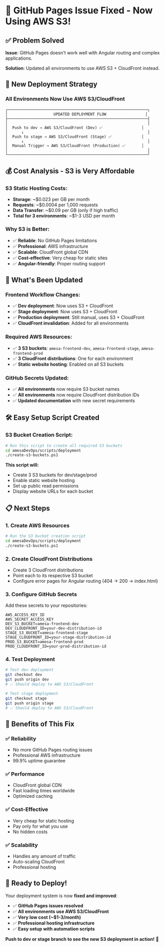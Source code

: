# 🔧 **GitHub Pages Issue Fixed - Now Using AWS S3!**

## ✅ **Problem Solved**

**Issue**: GitHub Pages doesn't work well with Angular routing and complex applications.

**Solution**: Updated all environments to use AWS S3 + CloudFront instead.

## 🚀 **New Deployment Strategy**

### **All Environments Now Use AWS S3/CloudFront**

```
┌─────────────────────────────────────────────────────────────┐
│                    UPDATED DEPLOYMENT FLOW                 │
├─────────────────────────────────────────────────────────────┤
│                                                             │
│  Push to dev → AWS S3/CloudFront (Dev) ✅                 │
│      ↓                                                      │
│  Push to stage → AWS S3/CloudFront (Stage) ✅             │
│      ↓                                                      │
│  Manual Trigger → AWS S3/CloudFront (Production) ✅       │
│                                                             │
└─────────────────────────────────────────────────────────────┘
```

## 💰 **Cost Analysis - S3 is Very Affordable**

### **S3 Static Hosting Costs:**
- **Storage**: ~$0.023 per GB per month
- **Requests**: ~$0.0004 per 1,000 requests  
- **Data Transfer**: ~$0.09 per GB (only if high traffic)
- **Total for 3 environments**: ~$1-3 USD per month

### **Why S3 is Better:**
- ✅ **Reliable**: No GitHub Pages limitations
- ✅ **Professional**: AWS infrastructure
- ✅ **Scalable**: CloudFront global CDN
- ✅ **Cost-effective**: Very cheap for static sites
- ✅ **Angular-friendly**: Proper routing support

## 🔧 **What's Been Updated**

### **Frontend Workflow Changes:**
- ✅ **Dev deployment**: Now uses S3 + CloudFront
- ✅ **Stage deployment**: Now uses S3 + CloudFront  
- ✅ **Production deployment**: Still manual, uses S3 + CloudFront
- ✅ **CloudFront invalidation**: Added for all environments

### **Required AWS Resources:**
- ✅ **3 S3 buckets**: `amesa-frontend-dev`, `amesa-frontend-stage`, `amesa-frontend-prod`
- ✅ **3 CloudFront distributions**: One for each environment
- ✅ **Static website hosting**: Enabled on all S3 buckets

### **GitHub Secrets Updated:**
- ✅ **All environments** now require S3 bucket names
- ✅ **All environments** now require CloudFront distribution IDs
- ✅ **Updated documentation** with new secret requirements

## 🛠️ **Easy Setup Script Created**

### **S3 Bucket Creation Script:**
```bash
# Run this script to create all required S3 buckets
cd amesaDevOps/scripts/deployment
./create-s3-buckets.ps1
```

**This script will:**
- Create 3 S3 buckets for dev/stage/prod
- Enable static website hosting
- Set up public read permissions
- Display website URLs for each bucket

## 📋 **Next Steps**

### **1. Create AWS Resources**
```bash
# Run the S3 bucket creation script
cd amesaDevOps/scripts/deployment
./create-s3-buckets.ps1
```

### **2. Create CloudFront Distributions**
- Create 3 CloudFront distributions
- Point each to its respective S3 bucket
- Configure error pages for Angular routing (404 → 200 → index.html)

### **3. Configure GitHub Secrets**
Add these secrets to your repositories:
```
AWS_ACCESS_KEY_ID
AWS_SECRET_ACCESS_KEY
DEV_S3_BUCKET=amesa-frontend-dev
DEV_CLOUDFRONT_ID=your-dev-distribution-id
STAGE_S3_BUCKET=amesa-frontend-stage
STAGE_CLOUDFRONT_ID=your-stage-distribution-id
PROD_S3_BUCKET=amesa-frontend-prod
PROD_CLOUDFRONT_ID=your-prod-distribution-id
```

### **4. Test Deployment**
```bash
# Test dev deployment
git checkout dev
git push origin dev
# ✅ Should deploy to AWS S3/CloudFront

# Test stage deployment  
git checkout stage
git push origin stage
# ✅ Should deploy to AWS S3/CloudFront
```

## 🎉 **Benefits of This Fix**

### **✅ Reliability**
- No more GitHub Pages routing issues
- Professional AWS infrastructure
- 99.9% uptime guarantee

### **✅ Performance**
- CloudFront global CDN
- Fast loading times worldwide
- Optimized caching

### **✅ Cost-Effective**
- Very cheap for static hosting
- Pay only for what you use
- No hidden costs

### **✅ Scalability**
- Handles any amount of traffic
- Auto-scaling CloudFront
- Professional hosting

## 🚀 **Ready to Deploy!**

Your deployment system is now **fixed and improved**:

- ✅ **GitHub Pages issues resolved**
- ✅ **All environments use AWS S3/CloudFront**
- ✅ **Very low cost (~$1-3/month)**
- ✅ **Professional hosting infrastructure**
- ✅ **Easy setup with automation scripts**

**Push to dev or stage branch to see the new S3 deployment in action!** 🎊
